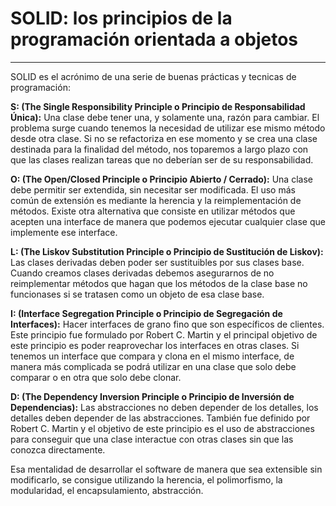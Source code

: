 # SOLID: los principios de la programación orientada a objetos
----------------
SOLID es el acrónimo de una serie de buenas prácticas y tecnicas de programación:

**S: (The Single Responsibility Principle o Principio de Responsabilidad Única):** Una clase debe tener una, y solamente una, razón para cambiar.
El problema surge cuando tenemos la necesidad de utilizar ese mismo método desde otra clase. Si no se refactoriza en ese momento y se crea una clase destinada para la finalidad del método, nos toparemos a largo plazo con que las clases realizan tareas que no deberían ser de su responsabilidad.


**O: (The Open/Closed Principle o Principio Abierto / Cerrado):** Una clase debe permitir ser extendida, sin necesitar ser modificada. El uso más común de extensión es mediante la herencia y la reimplementación de métodos. Existe otra alternativa que consiste en utilizar métodos que acepten una interface de manera que podemos ejecutar cualquier clase que implemente ese interface.

**L: (The Liskov Substitution Principle o Principio de Sustitución de Liskov):** Las clases derivadas deben poder ser sustituibles por sus clases base. Cuando creamos clases derivadas debemos asegurarnos de no reimplementar métodos que hagan que los métodos de la clase base no funcionases si se tratasen como un objeto de esa clase base. 

**I: (Interface Segregation Principle o Principio de Segregación de Interfaces):** Hacer interfaces de grano fino que son específicos de clientes. Este principio fue formulado por Robert C. Martin y el principal objetivo de este principio es poder reaprovechar los interfaces en otras clases. Si tenemos un interface que compara y clona en el mismo interface, de manera más complicada se podrá utilizar en una clase que solo debe comparar o en otra que solo debe clonar.

**D: (The Dependency Inversion Principle o Principio de Inversión de Dependencias):** Las abstracciones no deben depender de los detalles, los detalles deben depender de las abstracciones. También fue definido por Robert C. Martin y el objetivo de este principio es el uso de abstracciones para conseguir que una clase interactue con otras clases sin que las conozca directamente.

Esa mentalidad de desarrollar el software de manera que sea extensible sin modificarlo, se consigue utilizando la herencia, el polimorfismo, la modularidad, el encapsulamiento, abstracción.